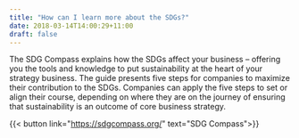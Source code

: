 ```yaml
---
title: "How can I learn more about the SDGs?"
date: 2018-03-14T14:00:29+11:00
draft: false
---
```


The SDG Compass explains how the SDGs affect your business – offering you the tools and knowledge to put sustainability at the heart of your strategy business.
The guide presents five steps for companies to maximize their contribution to the SDGs. Companies can apply the five steps to set or align their course, depending on where they are on the journey of ensuring that sustainability is an outcome of core business strategy.
 

{{< button link="https://sdgcompass.org/" text="SDG Compass">}}